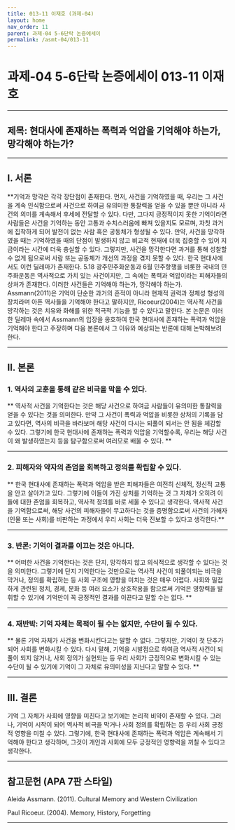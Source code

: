 ```yaml
---
title: 013-11 이재호 (과제-04)
layout: home
nav_order: 11
parent: 과제-04 5-6단락 논증에세이
permalink: /asmt-04/013-11
---
```


# 과제-04 5-6단락 논증에세이 013-11 이재호 

---

## 제목: 현대사에 존재하는 폭력과 억압을 기억해야 하는가, 망각해야 하는가?

---

## I. 서론

**기억과 망각은 각각 장단점이 존재한다. 먼저, 사건을 기억하였을 때, 우리는 그 사건을 계속 인식함으로써 사건으로 하여금 유의미한 통찰력을 얻을 수 있을 뿐만 아니라 사건의 의미를 계속해서 후세에 전달할 수 있다. 다만, 그다지 긍정적이지 못한 기억이라면 사람들은 사건을 기억하는 동안 고통과 수치스러움에 빠져 있을지도 모르며, 자칫 과거에 집착하게 되어 발전이 없는 사람 혹은 공동체가 형성될 수 있다. 만약, 사건을 망각하였을 때는 기억하였을 때의 단점이 발생하지 않고 비교적 현재에 더욱 집중할 수 있어 지금이라는 시간에 더욱 충실할 수 있다. 그렇지만, 사건을 망각한다면 과거를 통해 성찰할 수 없게 됨으로써 사람 또는 공동체가 개선의 과정을 겪지 못할 수 있다. 한국 현대사에서도 이런 딜레마가 존재한다. 5.18 광주민주화운동과 6월 민주항쟁을 비롯한 국내의 민주화운동은 역사적으로 가치 있는 사건이지만, 그 속에는 폭력과 억압이라는 피해자들의 상처가 존재한다. 이러한 사건들은 기억해야 하는가, 망각해야 하는가. Assmann(2011)은 기억이 단순한 과거의 흔적이 아니라 현재적 권력과 정체성 형성의 장치라며 아픈 역사들을 기억해야 한다고 말하지만, Ricoeur(2004)는 역사적 사건을 망각하는 것은 치유와 화해를 위한 적극적 기능을 할 수 있다고 말한다. 본 논문은 이러한 딜레마 속에서 Assmann의 입장을 옹호하여 한국 현대사에 존재하는 폭력과 억압을 기억해야 한다고 주장하며 다음 본론에서 그 이유와 예상되는 반론에 대해 논박해보려 한다. 

---

## II. 본론

### 1. 역사의 교훈을 통해 같은 비극을 막을 수 있다. 

** 역사적 사건을 기억한다는 것은 해당 사건으로 하여금 사람들이 유의미한 통찰력을 얻을 수 있다는 것을 의미한다. 만약 그 사건이 폭력과 억압을 비롯한 상처의 기록을 담고 있다면, 역사의 비극을 바라보며 해당 사건이 다시는 되풀이 되서는 안 됨을 체감할 수 있다. 그렇기에 한국 현대사에 존재하는 폭력과 억압을 기억할수록, 우리는 해당 사건이 왜 발생하였는지 등을 탐구함으로써 여러모로 배울 수 있다. **

---

### 2. 피해자와 약자의 존엄을 회복하고 정의를 확립할 수 있다. 

** 한국 현대사에 존재하는 폭력과 억압을 받은 피해자들은 여전히 신체적, 정신적 고통을 안고 살아가고 있다. 그렇기에 이들이 가진 상처를 기억하는 것 그 자체가 오히려 이들에 대한 존엄을 회복하고, 역사적 정의를 바로 세울 수 있다고 생각한다. 역사적 사건을 기억함으로써, 해당 사건의 피해자들이 무고하다는 것을 증명함으로써 사건의 가해자(인물 또는 사회)를 비판하는 과정에서 우리 사회는 더욱 진보할 수 있다고 생각한다.**

---

### 3. 반론: 기억이 결과를 이끄는 것은 아니다. 

** 어떠한 사건을 기억한다는 것은 단지, 망각하지 않고 의식적으로 생각할 수 있다는 것을 의미한다. 그렇기에 단지 기억한다는 것만으로는 역사적 사건이 되풀이되는 비극을 막거나, 정의를 확립하는 등 사회 구조에 영향을 미치는 것은 매우 어렵다. 사회와 밀접하게 관련된 정치, 경제, 문화 등 여러 요소가 상호작용을 함으로써 기억은 영향력을 발휘할 수 있기에 기억만이 꼭 긍정적인 결과를 이끈다고 말할 수는 없다. **

---

### 4. 재반박: 기억 자체는 목적이 될 수는 없지만, 수단이 될 수 있다. 

** 물론 기억 자체가 사건을 변화시킨다고는 말할 수 없다. 그렇지만, 기억이 첫 단추가 되어 사회를 변화시킬 수 있다. 다시 말해, 기억을 시발점으로 하여금 역사적 사건이 되풀이 되지 않거나, 사회 정의가 실현되는 등 우리 사회가 긍정적으로 변화시킬 수 있는 수단이 될 수 있기에 기억이 그 자체로 유의미성을 지닌다고 말할 수 있다. **

---

## III. 결론 

기억 그 자체가 사회에 영향을 미친다고 보기에는 논리적 비약이 존재할 수 있다. 그러나, 기억이 시작이 되어 역사적 비극을 막거나 사회 정의를 확립하는 등 우리 사회 긍정적 영향을 미칠 수 있다. 그렇기에, 한국 현대사에 존재하는 폭력과 억압은 계속해서 기억해야 한다고 생각하며, 그것이 개인과 사회에 모두 긍정적인 영향력을 끼칠 수 있다고 생각한다. 

---

## 참고문헌 (APA 7판 스타일)

Aleida Assmann. (2011). Cultural Memory and Western Civilization

Paul Ricoeur. (2004). Memory, History, Forgetting

---
